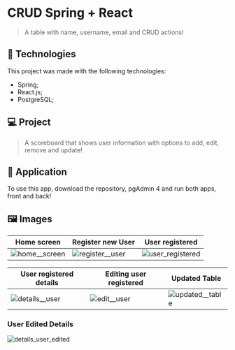 # CRUD Spring + React
> A table with name, username, email and CRUD actions!

## 🚀 Technologies
This project was made with the following technologies:
+ Spring;
+ React.js;
+ PostgreSQL;

## 💻 Project
> A scoreboard that shows user information with options to add, edit, remove and update!

## 🧰 Application

To use this app, download the repository, pgAdmin 4 and run both apps, front and back!

## 🖼 Images
| Home screen | Register new User | User registered
|---|---|---|
![home__screen](https://user-images.githubusercontent.com/80803417/203190727-24017518-ea42-4558-bf6c-da8964d55957.png) | ![register__user](https://user-images.githubusercontent.com/80803417/203190731-16d3a233-85f7-4a22-9b47-a2af0e88a72f.png) | ![user_registered](https://user-images.githubusercontent.com/80803417/203190732-b9de45ec-48c4-4881-af11-cb712c227590.png)

| User registered details | Editing user registered | Updated Table
|---|---|---|
![details__user](https://user-images.githubusercontent.com/80803417/203190735-a50098e0-6307-43da-a062-06d4cd6ee452.png) | ![edit__user](https://user-images.githubusercontent.com/80803417/203190724-86283700-c164-4e4c-838b-4df7c484cb06.png) | ![updated__table](https://user-images.githubusercontent.com/80803417/203190729-463618f1-cea5-4cb5-b878-28d4b474edc2.png)

### User Edited Details
![details_user_edited](https://user-images.githubusercontent.com/80803417/203191374-273affd8-2984-44f8-9fd4-d906662fa286.png)
